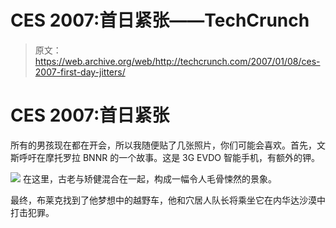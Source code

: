 # CES 2007:首日紧张——TechCrunch

> 原文：<https://web.archive.org/web/http://techcrunch.com/2007/01/08/ces-2007-first-day-jitters/>

# CES 2007:首日紧张

所有的男孩现在都在开会，所以我随便贴了几张照片，你们可能会喜欢。首先，文斯呼吁在摩托罗拉 BNNR 的一个故事。这是 3G EVDO 智能手机，有额外的钾。

 ![](img/5d31da84c0096656ccc6b201005565ab.png)
在这里，古老与矫健混合在一起，构成一幅令人毛骨悚然的景象。

最终，布莱克找到了他梦想中的越野车，他和穴居人队长将乘坐它在内华达沙漠中打击犯罪。